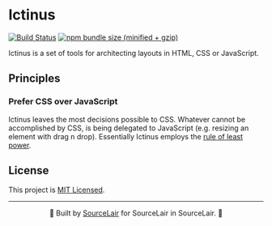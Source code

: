 # Ictinus

[![Build Status](https://travis-ci.com/sourcelair/ictinus.svg?branch=master)](https://travis-ci.com/sourcelair/ictinus) [![npm bundle size (minified + gzip)](https://img.shields.io/bundlephobia/minzip/ictinus.svg)](https://bundlephobia.com/result?p=ictinus)


Ictinus is a set of tools for architecting layouts in HTML, CSS or JavaScript.

## Principles

### Prefer CSS over JavaScript

Ictinus leaves the most decisions possible to CSS. Whatever cannot be accomplished by CSS, is being delegated to JavaScript (e.g. resizing an element with drag n drop). Essentially Ictinus employs the [rule of least power](https://en.wikipedia.org/wiki/Rule_of_least_power).

## License

This project is [MIT Licensed](LICENSE).

---

<center>
  🌟 Built by <a href="https://www.sourcelair.com/">SourceLair</a> for SourceLair in SourceLair. 🌟
</center>
